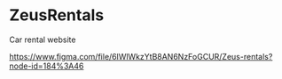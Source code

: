# ZeusRentals
Car rental website 

https://www.figma.com/file/6lWlWkzYtB8AN6NzFoGCUR/Zeus-rentals?node-id=184%3A46
